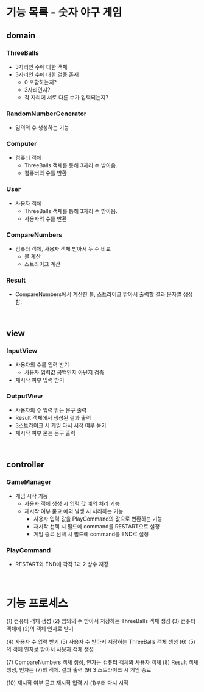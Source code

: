 # 기능 목록 - 숫자 야구 게임

## domain

### ThreeBalls
- 3자리인 수에 대한 객체
- 3자리인 수에 대한 검증 존재
  - 0 포함하는지?
  - 3자리인지?
  - 각 자리에 서로 다른 수가 입력되는지?

### RandomNumberGenerator
- 임의의 수 생성하는 기능

### Computer
- 컴퓨터 객체
  - ThreeBalls 객체를 통해 3자리 수 받아옴. 
  - 컴퓨터의 수를 반환

### User
- 사용자 객체
  - ThreeBalls 객체를 통해 3자리 수 받아옴.
  - 사용자의 수를 반환

### CompareNumbers
- 컴퓨터 객체, 사용자 객체 받아서 두 수 비교
    - 볼 계산
    - 스트라이크 계산

### Result
- CompareNumbers에서 계산한 볼, 스트라이크 받아서 출력할 결과 문자열 생성함.

<br>

## view

### InputView
- 사용자의 수를 입력 받기
  - 사용자 입력값 공백인지 아닌지 검증
- 재시작 여부 입력 받기

### OutputView
- 사용자의 수 입력 받는 문구 출력
- Result 객체에서 생성된 결과 출력
- 3스트라이크 시 게임 다시 시작 여부 묻기
- 재시작 여부 묻는 문구 출력

<br>

## controller

### GameManager
- 게임 시작 기능
  - 사용자 객체 생성 시 입력 값 예외 처리 기능
  - 재시작 여부 묻고 예외 발생 시 처리하는 기능
    - 사용자 입력 값을 PlayCommand의 값으로 변환하는 기능
    - 재시작 선택 시 필드에 command를 RESTART으로 설정
    - 게임 종료 선택 시 필드에 command를 END로 설정

### PlayCommand
- RESTART와 END에 각각 1과 2 상수 저장

<br>

# 기능 프로세스

(1) 컴퓨터 객체 생성 
(2) 임의의 수 받아서 저장하는 ThreeBalls 객체 생성
(3) 컴퓨터 객체에 (2)의 객체 인자로 받기

(4) 사용자 수 입력 받기
(5) 사용자 수 받아서 저장하는 ThreeBalls 객체 생성
(6) (5)의 객체 인자로 받아서 사용자 객체 생성 

(7) CompareNumbers 객체 생성, 인자는 컴퓨터 객체와 사용자 객체
(8) Result 객체 생성, 인자는 (7)의 객체. 결과 출력
(9) 3 스트라이크 시 게임 종료

(10)  재시작 여부 묻고 재시작 입력 시 (1)부터 다시 시작
